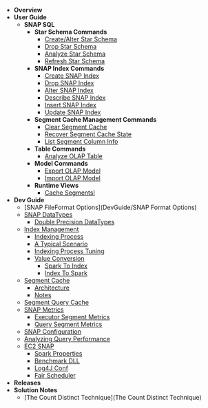 <!-- --- title: SNAP -->

- **Overview**
- **User Guide**
  - **SNAP SQL**
    - **Star Schema Commands**
      - [Create/Alter Star Schema](UserGuide/SNAPSQL/CreateStarSchema)
      - [Drop Star Schema](UserGuide/SNAPSQL/DropStarSchema)
      - [Analyze Star Schema](UserGuide/SNAPSQL/AnalyzeStarSchema)
      - [Refresh Star Schema](UserGuide/SNAPSQL/RefreshStarSchema)
    - **SNAP Index Commands**
      - [Create SNAP Index](UserGuide/SNAPSQL/CreateSNAPIndex)
      - [Drop SNAP Index](UserGuide/SNAPSQL/DropSNAPIndex)
      - [Alter SNAP Index](UserGuide/SNAPSQL/AlterSNAPIndex)
      - [Describe SNAP Index](UserGuide/SNAPSQL/DescribeSNAPIndex)
      - [Insert SNAP Index](UserGuide/SNAPSQL/InsertSNAPIndex)
      - [Update SNAP Index](UserGuide/SNAPSQL/UpdateSNAPIndex)
    - **Segment Cache Management Commands**
      - [Clear Segment Cache](UserGuide/SNAPSQL/ClearSegmentCache)
      - [Recover Segment Cache State](UserGuide/SNAPSQL/RecoverSegmentCacheState)
      - [List Segment Column Info](UserGuide/SNAPSQL/ListSegmentColumnInfos)
    - **Table Commands**
      - [Analyze OLAP Table](UserGuide/SNAPSQL/AnalyzeOLAPTable)
    - **Model Commands**
      - [Export OLAP Model](UserGuide/SNAPSQL/ExportModel)
      - [Import OLAP Model](UserGuide/SNAPSQL/ImportModel)
    - **Runtime Views**
      - [Cache Segmentsl](UserGuide/SNAPSQL/CacheSegments)
- **Dev Guide**
  - [SNAP FileFormat Options](DevGuide/SNAP Format Options)
  - [SNAP DataTypes](DevGuide/datatypes/Overview)
    - [Double Precision DataTypes](DevGuide/datatypes/double-precision-datatypes)
  - [Index Management](DevGuide/IndexManagement/Indexing-Overview)
    - [Indexing Process](DevGuide/IndexManagement/indexing-process)
    - [A Typical Scenario](DevGuide/IndexManagement/a-typical-scenario-indexing-a-sales-dataset)
    - [Indexing Process Tuning](DevGuide/IndexManagement/index-process-tuning)
    - [Value Conversion](DevGuide/IndexManagement/value-conversion)
      - [Spark To Index](DevGuide/IndexManagement/spark-to-index)
      - [Index To Spark](DevGuide/IndexManagement/index-to-spark)
  - [Segment Cache](DevGuide/segment-cache/Overview)
    - [Architecture](DevGuide/segment-cache/architecture)
    - [Notes](DevGuide/segment-cache/notes)
  - [Segment Query Cache](DevGuide/segment-query-cache)
  - [SNAP Metrics](DevGuide/snap-metrics/Overview)
    - [Executor Segment Metrics](DevGuide/snap-metrics/executor-segment-cache-metrics)
    - [Query Segment Metrics](DevGuide/snap-metrics/query-segment-cache)
  - [SNAP Configuration](DevGuide/snap-configuration-parameters)
  - [Analyzing Query Performance](DevGuide/query-performance-technique)
  - [EC2 SNAP](DevGuide/ec2-snap/Overview)
    - [Spark Properties](DevGuide/ec2-snap/spark-properties)
    - [Benchmark DLL](DevGuide/ec2-snap/benchmark-ddl)
    - [Log4J Conf](DevGuide/ec2-snap/log4j-properties)
    - [Fair Scheduler](DevGuide/ec2-snap/fair-scheduler)
- **Releases**
- **Solution Notes**
  - [The Count Distinct Technique](The Count Distinct Technique)

